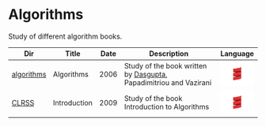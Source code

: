 # Algorithms


Study of different algorithm books.

|          Dir             | Title         | Date |  Description | Language |
|--------------------------|---------------|------|--------------|-------------|
| [algorithms](algorithms) | Algorithms    | 2006 | Study of the book written by [Dasgupta](http://cseweb.ucsd.edu/~dasgupta/book/index.html), Papadimitriou and Vazirani | <img src="images/Scala_logo.png" width=72px height=50px><img> |
| [CLRSS](CLRSS)           | Introduction  | 2009 | Study of the book Introduction to Algorithms | <img src="images/Scala_logo.png" width=72px height=50px><img> |



